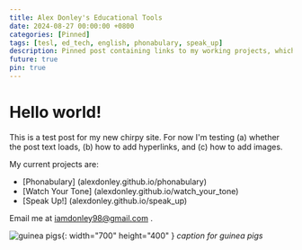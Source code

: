 ```yaml
---
title: Alex Donley's Educational Tools
date: 2024-08-27 00:00:00 +0800
categories: [Pinned]
tags: [tesl, ed_tech, english, phonabulary, speak_up]
description: Pinned post containing links to my working projects, which I use in my classroom.
future: true
pin: true
---
```


# Hello world! 

This is a test post for my new chirpy site. For now I'm testing (a) whether the post text loads, (b) how to add hyperlinks, and (c) how to add images.

My current projects are:
  - [Phonabulary] (alexdonley.github.io/phonabulary)
  - [Watch Your Tone] (alexdonley.github.io/watch_your_tone)
  - [Speak Up!] (alexdonley.github.io/speak_up)

Email me at <iamdonley98@gmail.com> .

![guinea pigs](https://images.unsplash.com/photo-1548767797-d8c844163c4c?q=80&w=1171&auto=format&fit=crop&ixlib=rb-4.0.3&ixid=M3wxMjA3fDB8MHxwaG90by1wYWdlfHx8fGVufDB8fHx8fA%3D%3D){: width="700" height="400" }
_caption for guinea pigs_
